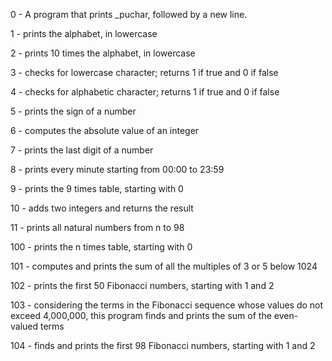 0 - A program that prints _puchar, followed by a new line.

1 - prints the alphabet, in lowercase

2 - prints 10 times the alphabet, in lowercase

3 - checks for lowercase character; returns 1 if true and 0 if false

4 - checks for alphabetic character; returns 1 if true and 0 if false

5 - prints the sign of a number

6 - computes the absolute value of an integer

7 - prints the last digit of a number

8 - prints every minute starting from 00:00 to 23:59

9 - prints the 9 times table, starting with 0

10 - adds two integers and returns the result

11 - prints all natural numbers from n to 98

100 - prints the n times table, starting with 0

101 - computes and prints the sum of all the multiples of 3 or 5 below 1024

102 - prints the first 50 Fibonacci numbers, starting with 1 and 2

103 - considering the terms in the Fibonacci sequence whose values do not exceed 4,000,000, this program finds and prints the sum of the even-valued terms

104 - finds and prints the first 98 Fibonacci numbers, starting with 1 and 2
